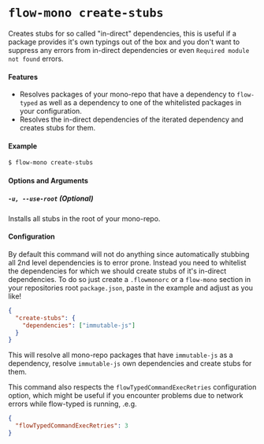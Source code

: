 # `flow-mono create-stubs`

Creates stubs for so called "in-direct" dependencies, this is useful if a package provides it's own typings out of the box and you don't want to suppress any errors from in-direct dependencies or even `Required module not found` errors.

#### Features

* Resolves packages of your mono-repo that have a dependency to `flow-typed` as well as a dependency to one of the whitelisted packages in your configuration.
* Resolves the in-direct dependencies of the iterated dependency and creates stubs for them.

#### Example

```sh
$ flow-mono create-stubs
```

#### Options and Arguments

##### `-u, --use-root` \(Optional\)

Installs all stubs in the root of your mono-repo.

#### Configuration

By default this command will not do anything since automatically stubbing all 2nd level dependencies is to error prone. Instead you need to whitelist the dependencies for which we should create stubs of it's in-direct dependencies. To do so just create a `.flowmonorc` or a `flow-mono` section in your repositories root `package.json`, paste in the example and adjust as you like!

```json
{
  "create-stubs": {
    "dependencies": ["immutable-js"]
  }
}
```

This will resolve all mono-repo packages that have `immutable-js` as a dependency, resolve `immutable-js` own dependencies and create stubs for them.

This command also respects the `flowTypedCommandExecRetries` configuration option, which might be useful if you encounter problems due to network errors while flow-typed is running, .e.g.

```json
{
  "flowTypedCommandExecRetries": 3
}
```
